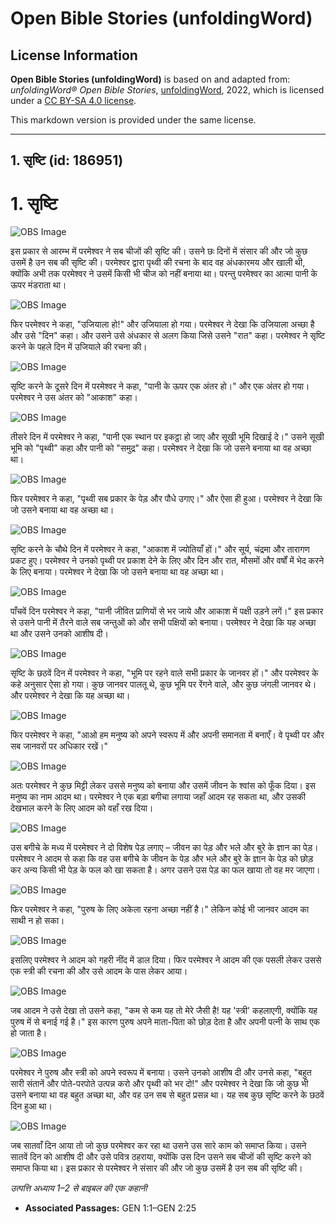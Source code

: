 # Open Bible Stories (unfoldingWord)

## License Information

**Open Bible Stories (unfoldingWord)** is based on and adapted from: _unfoldingWord® Open Bible Stories_, [unfoldingWord](https://unfoldingword.org/utw), 2022, which is licensed under a [CC BY-SA 4.0 license](https://creativecommons.org/licenses/by-sa/4.0/legalcode.en).

This markdown version is provided under the same license.



--------------------------------

## 1. सृष्टि (id: 186951)

1\. सृष्टि
==========

![OBS Image](https://cdn.aquifer.bible/aquifer-content/resources/UWOBS/jpg/360px/obs-en-01-01.jpg)

इस प्रकार से आरम्भ में परमेश्वर ने सब चीजों की सृष्टि की। उसने छः दिनों में संसार की और जो कुछ उसमें है उन सब की सृष्टि की। परमेश्वर द्वारा पृथ्वी की रचना के बाद वह अंधकारमय और खाली थी, क्योंकि अभी तक परमेश्वर ने उसमें किसी भी चीज को नहीं बनाया था। परन्तु परमेश्वर का आत्मा पानी के ऊपर मंडराता था।

![OBS Image](https://cdn.aquifer.bible/aquifer-content/resources/UWOBS/jpg/360px/obs-en-01-02.jpg)

फिर परमेश्वर ने कहा, "उजियाला हो!" और उजियाला हो गया। परमेश्वर ने देखा कि उजियाला अच्छा है और उसे "दिन" कहा। और उसने उसे अंधकार से अलग किया जिसे उसने "रात" कहा। परमेश्वर ने सृष्टि करने के पहले दिन में उजियाले की रचना की।

![OBS Image](https://cdn.aquifer.bible/aquifer-content/resources/UWOBS/jpg/360px/obs-en-01-03.jpg)

सृष्टि करने के दूसरे दिन में परमेश्वर ने कहा, "पानी के ऊपर एक अंतर हो।" और एक अंतर हो गया। परमेश्वर ने उस अंतर को "आकाश" कहा।

![OBS Image](https://cdn.aquifer.bible/aquifer-content/resources/UWOBS/jpg/360px/obs-en-01-04.jpg)

तीसरे दिन में परमेश्वर ने कहा, "पानी एक स्थान पर इकट्ठा हो जाए और सूखी भूमि दिखाई दे।" उसने सूखी भूमि को "पृथ्वी" कहा और पानी को "समुद्र" कहा। परमेश्वर ने देखा कि जो उसने बनाया था वह अच्छा था।

![OBS Image](https://cdn.aquifer.bible/aquifer-content/resources/UWOBS/jpg/360px/obs-en-01-05.jpg)

फिर परमेश्वर ने कहा, "पृथ्वी सब प्रकार के पेड़ और पौधे उगाए।" और ऐसा ही हुआ। परमेश्वर ने देखा कि जो उसने बनाया था वह अच्छा था।

![OBS Image](https://cdn.aquifer.bible/aquifer-content/resources/UWOBS/jpg/360px/obs-en-01-06.jpg)

सृष्टि करने के चौथे दिन में परमेश्वर ने कहा, "आकाश में ज्योतियाँ हों।" और सूर्य, चंद्रमा और तारागण प्रकट हुए। परमेश्वर ने उनको पृथ्वी पर प्रकाश देने के लिए और दिन और रात, मौसमों और वर्षों में भेद करने के लिए बनाया। परमेश्वर ने देखा कि जो उसने बनाया था वह अच्छा था।

![OBS Image](https://cdn.aquifer.bible/aquifer-content/resources/UWOBS/jpg/360px/obs-en-01-07.jpg)

पाँचवें दिन परमेश्वर ने कहा, "पानी जीवित प्राणियों से भर जाये और आकाश में पक्षी उड़ने लगें।" इस प्रकार से उसने पानी में तैरने वाले सब जन्तुओं को और सभी पक्षियों को बनाया। परमेश्वर ने देखा कि यह अच्छा था और उसने उनको आशीष दी।

![OBS Image](https://cdn.aquifer.bible/aquifer-content/resources/UWOBS/jpg/360px/obs-en-01-08.jpg)

सृष्टि के छठवें दिन में परमेश्वर ने कहा, "भूमि पर रहने वाले सभी प्रकार के जानवर हों।" और परमेश्वर के कहे अनुसार ऐसा हो गया। कुछ जानवर पालतू थे, कुछ भूमि पर रेंगने वाले, और कुछ जंगली जानवर थे। और परमेश्वर ने देखा कि यह अच्छा था।

![OBS Image](https://cdn.aquifer.bible/aquifer-content/resources/UWOBS/jpg/360px/obs-en-01-09.jpg)

फिर परमेश्वर ने कहा, "आओ हम मनुष्य को अपने स्वरूप में और अपनी समानता में बनाएँ। वे पृथ्वी पर और सब जानवरों पर अधिकार रखें।"

![OBS Image](https://cdn.aquifer.bible/aquifer-content/resources/UWOBS/jpg/360px/obs-en-01-10.jpg)

अतः परमेश्वर ने कुछ मिट्टी लेकर उससे मनुष्य को बनाया और उसमें जीवन के श्वांस को फूँक दिया। इस मनुष्य का नाम आदम था। परमेश्वर ने एक बड़ा बगीचा लगाया जहाँ आदम रह सकता था, और उसकी देखभाल करने के लिए आदम को वहाँ रख दिया।

![OBS Image](https://cdn.aquifer.bible/aquifer-content/resources/UWOBS/jpg/360px/obs-en-01-11.jpg)

उस बगीचे के मध्य में परमेश्वर ने दो विशेष पेड़ लगाए – जीवन का पेड़ और भले और बुरे के ज्ञान का पेड़। परमेश्वर ने आदम से कहा कि वह उस बगीचे के जीवन के पेड़ और भले और बुरे के ज्ञान के पेड़ को छोड़ कर अन्य किसी भी पेड़ के फल को खा सकता है। अगर उसने उस पेड़ का फल खाया तो वह मर जाएगा।

![OBS Image](https://cdn.aquifer.bible/aquifer-content/resources/UWOBS/jpg/360px/obs-en-01-12.jpg)

फिर परमेश्वर ने कहा, "पुरुष के लिए अकेला रहना अच्छा नहीं है।" लेकिन कोई भी जानवर आदम का साथी न हो सका।

![OBS Image](https://cdn.aquifer.bible/aquifer-content/resources/UWOBS/jpg/360px/obs-en-01-13.jpg)

इसलिए परमेश्वर ने आदम को गहरी नींद में डाल दिया। फिर परमेश्वर ने आदम की एक पसली लेकर उससे एक स्त्री की रचना की और उसे आदम के पास लेकर आया।

![OBS Image](https://cdn.aquifer.bible/aquifer-content/resources/UWOBS/jpg/360px/obs-en-01-14.jpg)

जब आदम ने उसे देखा तो उसने कहा, "कम से कम यह तो मेरे जैसी है! यह 'स्त्री' कहलाएगी, क्योंकि यह पुरुष में से बनाई गई है।" इस कारण पुरुष अपने माता\-पिता को छोड़ देता है और अपनी पत्नी के साथ एक हो जाता है।

![OBS Image](https://cdn.aquifer.bible/aquifer-content/resources/UWOBS/jpg/360px/obs-en-01-15.jpg)

परमेश्वर ने पुरुष और स्त्री को अपने स्वरूप में बनाया। उसने उनको आशीष दी और उनसे कहा, "बहुत सारी संतानें और पोते\-परपोते उत्पन्न करो और पृथ्वी को भर दो!" और परमेश्वर ने देखा कि जो कुछ भी उसने बनाया था वह बहुत अच्छा था, और वह उन सब से बहुत प्रसन्न था। यह सब कुछ सृष्टि करने के छठवें दिन हुआ था।

![OBS Image](https://cdn.aquifer.bible/aquifer-content/resources/UWOBS/jpg/360px/obs-en-01-16.jpg)

जब सातवाँ दिन आया तो जो कुछ परमेश्वर कर रहा था उसने उस सारे काम को समाप्त किया। उसने सातवें दिन को आशीष दी और उसे पवित्र ठहराया, क्योंकि उस दिन उसने सब चीजों की सृष्टि करने को समाप्त किया था। इस प्रकार से परमेश्वर ने संसार की और जो कुछ उसमें है उन सब की सृष्टि की।

*उत्पत्ति अध्याय 1–2 से बाइबल की एक कहानी*

* **Associated Passages:** GEN 1:1–GEN 2:25

